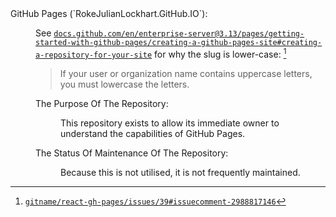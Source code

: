 <dl>
<dt> GitHub Pages (`RokeJulianLockhart.GitHub.IO`): </dt>
<dd>

See [`docs.github.com/en/enterprise-server@3.13/pages/getting-started-with-github-pages/creating-a-github-pages-site#creating-a-repository-for-your-site`](https://docs.github.com/en/enterprise-server@3.13/pages/getting-started-with-github-pages/creating-a-github-pages-site#creating-a-repository-for-your-site:~:text=If%20your%20user%20or%20organization%20name%20contains%20uppercase%20letters%2C%20you%20must%20lowercase%20the%20letters.) for why the slug is lower-case: [^1]

> If your user or organization name contains uppercase letters, you must lowercase the letters.

[^1]: [`gitname/react-gh-pages/issues/39#issuecomment-2988817146`](https://github.com/gitname/react-gh-pages/issues/39#issuecomment-2988817146)

<dl>
<dt> The Purpose Of The Repository: </dt>
<dd>

This repository exists to allow its immediate owner to understand the capabilities of GitHub Pages.

</dd>
<dt> The Status Of Maintenance Of The Repository: </dt>
<dd>

Because this is not utilised, it is not frequently maintained.

</dd>
</dl>
</dd>
</dl>
